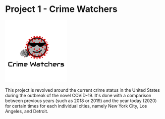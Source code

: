 # Project 1 - Crime Watchers

![logo](Logo/Project_one_Logo.png)

This project is revolved around the current crime status in the United States during the outbreak of the novel COVID-19. It's done with a comparison between previous years (such as 2018 or 2019) and the year today (2020) for certain times for each individual cities, namely New York City, Los Angeles, and Detroit.

